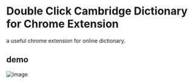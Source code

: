 # Double Click Cambridge Dictionary for Chrome Extension

 a useful chrome extension for online dictionary.

## demo


![image](https://github.com/PipsqueakH/doubleclick-cambridge-dictionary/blob/master/dictionary-demo.gif)
